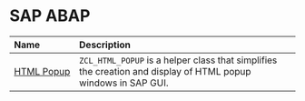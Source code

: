 # SAP ABAP

| Name                                  | Description                                    | 
|:--------------------------------------|:-----------------------------------------------|
| <nobr>[HTML Popup](html-popup)</nobr> | `ZCL_HTML_POPUP` is a helper class that simplifies the creation and display of HTML popup windows in SAP GUI. |
